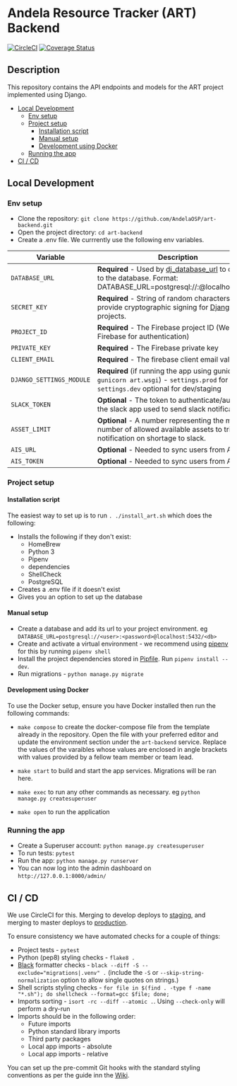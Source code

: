 # Andela Resource Tracker (ART) Backend
[![CircleCI](https://circleci.com/gh/AndelaOSP/art-backend/tree/develop.svg?style=svg)](https://circleci.com/gh/AndelaOSP/art-backend/tree/develop)
[![Coverage Status](https://coveralls.io/repos/github/AndelaOSP/art-backend/badge.svg)](https://coveralls.io/github/AndelaOSP/art-backend)

## Description
This repository contains the API endpoints and models for the ART project implemented using Django.
 - [Local Development](#Local-Development)
    - [Env setup](#Env-setup)
    - [Project setup](#Project-setup)
      - [Installation script](#Installation-script)
      - [Manual setup](#Manual-setup)
      - [Development using Docker](#Development-using-Docker)
    - [Running the app](#Running-the-app)
 - [CI / CD](#CI-/-CD)

## Local Development
### Env setup
- Clone the repository: `git clone https://github.com/AndelaOSP/art-backend.git`
- Open the project directory: `cd art-backend`
- Create a .env file. We currrently use the following env variables.

| Variable | Description | |
| --- | --- | --- |
| `DATABASE_URL` | **Required** - Used by [dj_database_url](https://github.com/kennethreitz/dj-database-url#url-schema) to connect to the database. Format: 	 DATABASE_URL=postgresql://<user>:<password>@localhost:5432/<db> |
| `SECRET_KEY` | **Required** - String of random characters used to provide cryptographic signing for [Django](https://docs.djangoproject.com/en/2.1/ref/settings/#std:setting-SECRET_KEY) projects. |
| `PROJECT_ID` | **Required** - The Firebase project ID (We use Firebase for authentication) |
| `PRIVATE_KEY` | **Required** - The Firebase private key |
| `CLIENT_EMAIL` | **Required** - The firebase client email value |
| `DJANGO_SETTINGS_MODULE` | **Required** (if running the app using gunicorn `gunicorn art.wsgi`) - `settings.prod` for prod, `settings.dev` optional for dev/staging |
| `SLACK_TOKEN` | **Optional** - The token to authenticate/authorize the slack app used to send slack notifications |
| `ASSET_LIMIT` | **Optional** - A number representing the minimum number of allowed available assets to trigger notification on shortage to slack. |
| `AIS_URL` | **Optional** - Needed to sync users from AIS |
| `AIS_TOKEN` | **Optional** - Needed to sync users from AIS |

### Project setup
#### Installation script
The easiest way to set up is to run `. ./install_art.sh` which does the following:
  - Installs the following if they don't exist:
    - HomeBrew
    - Python 3
    - Pipenv
    - dependencies
    - ShellCheck
    - PostgreSQL
  - Creates a .env file if it doesn't exist
  - Gives you an option to set up the database

#### Manual setup
- Create a database and add its url to your project environment. eg `DATABASE_URL=postgresql://<user>:<password>@localhost:5432/<db>`
- Create and activate a virtual environment - we recommend using [pipenv](https://github.com/pypa/pipenv) for this by running `pipenv shell`
- Install the project dependencies stored in [Pipfile](/Pipfile). Run `pipenv install --dev`.
- Run migrations - `python manage.py migrate`

#### Development using Docker
To use the Docker setup, ensure you have Docker installed then run the following commands:

- `make compose` to create the docker-compose file from the template already in the repository. Open the file with your preferred editor and update the environment section under the `art-backend` service. Replace the values of the varaibles whose values are enclosed in angle brackets with values provided by a fellow team member or team lead.

- `make start` to build and start the app services. Migrations will be ran here.
- `make exec` to run any other commands as necessary. eg `python manage.py createsuperuser`
- `make open` to run the application

### Running the app
- Create a Superuser account: `python manage.py createsuperuser`
- To run tests: `pytest`
- Run the app: `python manage.py runserver`
- You can now log into the admin dashboard on `http://127.0.0.1:8000/admin/`

## CI / CD
We use CircleCI for this. Merging to develop deploys to [staging](https://staging-art.andela.com), and merging to master deploys to [production](https://art.andela.com).

To ensure consistency we have automated checks for a couple of things:
- Project tests - `pytest`
- Python (pep8) styling checks - `flake8 .`
- [Black](https://github.com/ambv/black) formatter checks - `black --diff -S --exclude="migrations|.venv" .` (include the `-S` or `--skip-string-normalization` option to allow single quotes on strings.)
- Shell scripts styling checks - `for file in $(find . -type f -name "*.sh"); do shellcheck --format=gcc $file; done;`
- Imports sorting - `isort -rc --diff --atomic .`. Using `--check-only` will perform a dry-run
 - Imports should be in the following order:
   - Future imports
   - Python standard library imports
   - Third party packages
   - Local app imports - absolute
   - Local app imports - relative

You can set up the pre-commit Git hooks with the standard styling conventions as per the guide inn the [Wiki](https://github.com/AndelaOSP/art-backend/wiki/Styling-Conventions).